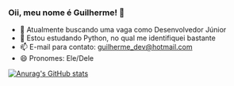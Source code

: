 ### Oii, meu nome é Guilherme! 👋

- 🔭 Atualmente buscando uma vaga como Desenvolvedor Júnior
- 🌱 Estou estudando Python, no qual me identifiquei bastante
- 📫 E-mail para contato: guilherme_dev@hotmail.com
- 😄 Pronomes: Ele/Dele

[![Anurag's GitHub stats](https://github-readme-stats.vercel.app/apiGuilhermeHSPanuraghazra)](https://github.com/anuraghazra/github-readme-stats)
